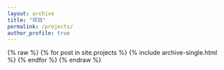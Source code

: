 ```yaml
---
layout: archive
title: "项目"
permalink: /projects/
author_profile: true
---
```


{% raw %}
{% for post in site.projects %}
  {% include archive-single.html %}
{% endfor %}
{% endraw %}
